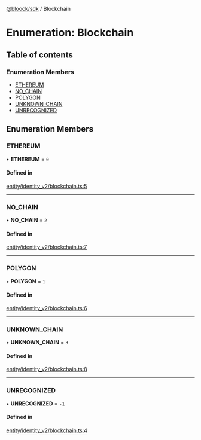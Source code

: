 [@bloock/sdk](../index.md) / Blockchain

# Enumeration: Blockchain

## Table of contents

### Enumeration Members

- [ETHEREUM](Blockchain-1.md#ethereum)
- [NO\_CHAIN](Blockchain-1.md#no_chain)
- [POLYGON](Blockchain-1.md#polygon)
- [UNKNOWN\_CHAIN](Blockchain-1.md#unknown_chain)
- [UNRECOGNIZED](Blockchain-1.md#unrecognized)

## Enumeration Members

### ETHEREUM

• **ETHEREUM** = ``0``

#### Defined in

[entity/identity_v2/blockchain.ts:5](https://github.com/bloock/bloock-sdk/blob/587f793/languages/js/src/entity/identity_v2/blockchain.ts#L5)

___

### NO\_CHAIN

• **NO\_CHAIN** = ``2``

#### Defined in

[entity/identity_v2/blockchain.ts:7](https://github.com/bloock/bloock-sdk/blob/587f793/languages/js/src/entity/identity_v2/blockchain.ts#L7)

___

### POLYGON

• **POLYGON** = ``1``

#### Defined in

[entity/identity_v2/blockchain.ts:6](https://github.com/bloock/bloock-sdk/blob/587f793/languages/js/src/entity/identity_v2/blockchain.ts#L6)

___

### UNKNOWN\_CHAIN

• **UNKNOWN\_CHAIN** = ``3``

#### Defined in

[entity/identity_v2/blockchain.ts:8](https://github.com/bloock/bloock-sdk/blob/587f793/languages/js/src/entity/identity_v2/blockchain.ts#L8)

___

### UNRECOGNIZED

• **UNRECOGNIZED** = ``-1``

#### Defined in

[entity/identity_v2/blockchain.ts:4](https://github.com/bloock/bloock-sdk/blob/587f793/languages/js/src/entity/identity_v2/blockchain.ts#L4)
